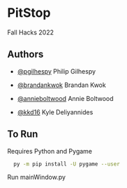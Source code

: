 
# PitStop

Fall Hacks 2022




## Authors


- [@pgilhespy](https://www.github.com/pgilhespy) Philip Gilhespy

- [@brandankwok](https://www.github.com/brandankwok) Brandan Kwok

- [@annieboltwood](https://www.github.com/annieboltwood) Annie Boltwood

- [@kkd16](https://www.github.com/kkd16) Kyle Deliyannides



## To Run

Requires Python and Pygame

```bash
  py -m pip install -U pygame --user
```
Run mainWindow.py